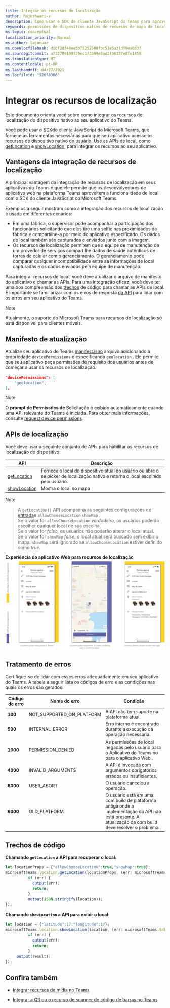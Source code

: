 ```yaml
---
title: Integrar os recursos de localização
author: Rajeshwari-v
description: Como usar o SDK do cliente JavaScript do Teams para aproveitar os recursos de localização
keywords: permissões de dispositivo nativo de recursos de mapa de localização
ms.topic: conceptual
localization_priority: Normal
ms.author: lajanuar
ms.openlocfilehash: d10f2df48ee5b75252508fbc51e5a31df9ea083f
ms.sourcegitcommit: a732789190f59ec1f3699e8ad2f06387e8fe1458
ms.translationtype: MT
ms.contentlocale: pt-BR
ms.lasthandoff: 04/27/2021
ms.locfileid: "52058366"
---
```

# <a name="integrate-location-capabilities"></a>Integrar os recursos de localização 

Este documento orienta você sobre como integrar os recursos de localização do dispositivo nativo ao seu aplicativo do Teams.  

Você pode usar o [SDK](/javascript/api/overview/msteams-client?view=msteams-client-js-latest&preserve-view=true)do cliente JavaScript do Microsoft Teams, que fornece as ferramentas necessárias para que seu aplicativo acesse os recursos de dispositivo [nativo do usuário.](native-device-permissions.md) Use as APIs de local, como [getLocation](/javascript/api/@microsoft/teams-js/location?view=msteams-client-js-latest#getLocation_LocationProps___error__SdkError__location__Location_____void_&preserve-view=true) e [showLocation,](/javascript/api/@microsoft/teams-js/location?view=msteams-client-js-latest#showLocation_Location___error__SdkError__status__boolean_____void_&preserve-view=true) para integrar os recursos ao seu aplicativo. 

## <a name="advantages-of-integrating-location-capabilities"></a>Vantagens da integração de recursos de localização

A principal vantagem da integração de recursos de localização em seus aplicativos do Teams é que ele permite que os desenvolvedores de aplicativo web na plataforma Teams aproveitem a funcionalidade de local com o SDK do cliente JavaScript do Microsoft Teams. 

Exemplos a seguir mostram como a integração dos recursos de localização é usada em diferentes cenários:
* Em uma fábrica, o supervisor pode acompanhar a participação dos funcionários solicitando que eles tire uma selfie nas proximidades da fábrica e compartilhe-a por meio do aplicativo especificado. Os dados de local também são capturados e enviados junto com a imagem.
* Os recursos de localização permitem que a equipe de manutenção de um provedor de serviços compartilhe dados de saúde autênticos de torres de celular com o gerenciamento. O gerenciamento pode comparar qualquer incompatibilidade entre as informações de local capturadas e os dados enviados pela equipe de manutenção.

Para integrar recursos de local, você deve atualizar o arquivo de manifesto do aplicativo e chamar as APIs. Para uma integração eficaz, você deve ter uma boa compreensão dos [trechos](#code-snippets) de código para chamar as APIs de local. É importante se familiarizar com os erros de resposta [da API](#error-handling) para lidar com os erros em seu aplicativo do Teams.

> [!NOTE] 
> Atualmente, o suporte do Microsoft Teams para recursos de localização só está disponível para clientes móveis.

## <a name="update-manifest"></a>Manifesto de atualização

Atualize seu aplicativo do Teams [manifest.jsno](../../resources/schema/manifest-schema.md#devicepermissions) arquivo adicionando a propriedade `devicePermissions` e especificando `geolocation` . Ele permite que seu aplicativo peça permissões de requisito dos usuários antes de começar a usar os recursos de localização.

``` json
"devicePermissions": [
    "geolocation",
],
```

> [!NOTE]
> O **prompt de Permissões de** Solicitação é exibido automaticamente quando uma API relevante do Teams é iniciada. Para obter mais informações, consulte [request device permissions](native-device-permissions.md).

## <a name="location-apis"></a>APIs de localização

Você deve usar o seguinte conjunto de APIs para habilitar os recursos de localização do dispositivo:

| API      | Descrição   |
| --- | --- |
|[getLocation](/javascript/api/@microsoft/teams-js/location?view=msteams-client-js-latest#getLocation_LocationProps___error__SdkError__location__Location_____void_&preserve-view=true) | Fornece o local do dispositivo atual do usuário ou abre o se picker de localização nativo e retorna o local escolhido pelo usuário. |
|[showLocation](/javascript/api/@microsoft/teams-js/location?view=msteams-client-js-latest#showLocation&preserve-view=true) | Mostra o local no mapa |

> [!NOTE]

> A `getLocation()` API acompanha as seguintes configurações de [entrada](https://docs.microsoft.com/javascript/api/@microsoft/teams-js/locationprops?view=msteams-client-js-latest&preserve-view=true)e `allowChooseLocation` `showMap` . <br/> Se o valor for `allowChooseLocation` *verdadeiro,* os usuários poderão escolher qualquer local de sua escolha.<br/>  Se o valor for *falso,* os usuários não poderão alterar o local atual.<br/> Se o valor for `showMap` *false*, o local atual será buscado sem exibir o mapa. `showMap` será ignorado se `allowChooseLocation` estiver definido como *true*. 


**Experiência do aplicativo Web para recursos de localização** 
 ![ experiência do aplicativo web para recursos de localização](../../assets/images/tabs/location-capability.png)

## <a name="error-handling"></a>Tratamento de erros

Certifique-se de lidar com esses erros adequadamente em seu aplicativo do Teams. A tabela a seguir lista os códigos de erro e as condições nas quais os erros são gerados: 

|Código de erro |  Nome do erro     | Condição|
| --------- | --------------- | -------- |
| **100** | NOT_SUPPORTED_ON_PLATFORM | A API não tem suporte na plataforma atual.|
| **500** | INTERNAL_ERROR | Erro interno é encontrado durante a execução da operação necessária.|
| **1000** | PERMISSION_DENIED |As permissões de local negadas pelo usuário para o Aplicativo do Teams ou para o aplicativo Web .|
| **4000** | INVALID_ARGUMENTS | A API é invocada com argumentos obrigatórios errados ou insuficientes.|
| **8000** | USER_ABORT |O usuário cancelou a operação.|
| **9000** | OLD_PLATFORM | O usuário está em uma com build de plataforma antiga onde a implementação da API não está presente. A atualização da com build deve resolver o problema.|

## <a name="code-snippets"></a>Trechos de código

**Chamando `getLocation` a API para recuperar o local:**

```javascript
let locationProps = {"allowChooseLocation":true,"showMap":true};
microsoftTeams.location.getLocation(locationProps, (err: microsoftTeams.SdkError, location: microsoftTeams.location.Location) => {
          if (err) {
            output(err);
            return;
          }
          output(JSON.stringify(location));
});
```

**Chamando `showLocation` a API para exibir o local:**

```javascript
let location = {"latitude":17,"longitude":17};
microsoftTeams.location.showLocation(location, (err: microsoftTeams.SdkError, result: boolean) => {
          if (err) {
            output(err);
            return;
          }
     output(result);
});
```

## <a name="see-also"></a>Confira também

- [Integrar recursos de mídia no Teams](mobile-camera-image-permissions.md)

- [Integrar a QR ou o recurso de scanner de código de barras no Teams](qr-barcode-scanner-capability.md)
